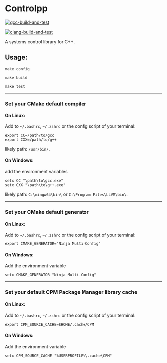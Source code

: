 Controlpp
=========

[![gcc-build-and-test](https://github.com/TobiasWallner/Controlpp/actions/workflows/test_with_gcc.yml/badge.svg)](https://github.com/TobiasWallner/Controlpp/actions/workflows/test_with_gcc.yml)

[![clang-build-and-test](https://github.com/TobiasWallner/Controlpp/actions/workflows/test_with_clang.yml/badge.svg)](https://github.com/TobiasWallner/Controlpp/actions/workflows/test_with_clang.yml)

A systems control library for C++.

Usage:
------

```
make config
```

```
make build
```

```
make test
```



----

### Set your CMake default compiler

#### On Linux:
Add to `~/.bashrc`, `~/.zshrc` or the config script of your terminal:
```
export CC=/path/to/gcc
export CXX=/path/to/g++
```

likely path: `/usr/bin/`.

#### On Windows:
add the environment variables
```
setx CC "\path\to\gcc.exe"
setx CXX "\path\to\g++.exe"
```

likely path: `C:\mingw64\bin\` or `C:\Program Files\LLVM\bin\`.

----

###  Set your CMake default generator

#### On Linux:
Add to `~/.bashrc`, `~/.zshrc` or the config script of your terminal:
```
export CMAKE_GENERATOR="Ninja Multi-Config"
```

#### On Windows:
Add the environment variable
```
setx CMAKE_GENERATOR "Ninja Multi-Config"
```

----

### Set your default CPM Package Manager library cache

#### On Linux:
Add to `~/.bashrc`, `~/.zshrc` or the config script of your terminal:
```
export CPM_SOURCE_CACHE=$HOME/.cache/CPM
```

#### On Windows:
Add the environment variable
```
setx CPM_SOURCE_CACHE "%USERPROFILE%\.cache\CPM"
```